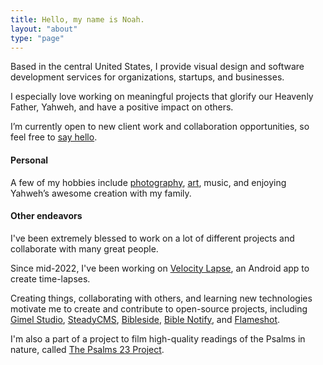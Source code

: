 ```yaml
---
title: Hello, my name is Noah.
layout: "about"
type: "page"
---
```


Based in the central United States, I provide visual design and software development services for organizations, startups, and businesses. 

I especially love working on meaningful projects that glorify our Heavenly Father, Yahweh, and have a positive impact on others.

I’m currently open to new client work and collaboration opportunities, so feel free to [say hello](mailto:hi@noahrahm.com).


#### Personal 

A few of my hobbies include [photography](https://art.noahrahm.com/photography/), [art](https://art.noahrahm.com), music, and enjoying Yahweh’s awesome creation with my family.


#### Other endeavors

I've been extremely blessed to work on a lot of different projects and collaborate with many great people.

Since mid-2022, I've been working on [Velocity Lapse](https://velocitylapse.com), an Android app to create time-lapses. 

Creating things, collaborating with others, and learning new technologies motivate me to create and contribute to open-source projects, including [Gimel Studio](https://github.com/GimelStudio), [SteadyCMS](https://steadycms.com), [Bibleside](https://github.com/Correct-Syntax/bible_side), [Bible Notify](https://biblenotify.github.io), and [Flameshot](https://flameshot.org).

I'm also a part of a project to film high-quality readings of the Psalms in nature, called [The Psalms 23 Project](https://psalms23project.com).